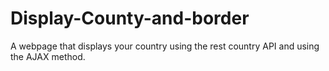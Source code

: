 # Display-County-and-border

A webpage that displays your country  using the rest country API and using the AJAX method.
